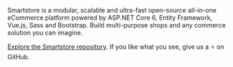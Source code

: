 Smartstore is a modular, scalable and ultra-fast open-source all-in-one eCommerce platform powered by 
ASP.NET Core 6, Entity Framework, Vue.js, Sass and Bootstrap. 
Build multi-purpose shops and any commerce solution you can imagine.

[Explore the Smartstore repository](https://github.com/smartstore/Smartstore). If you like what you see, give us a ⭐️ on GitHub.
